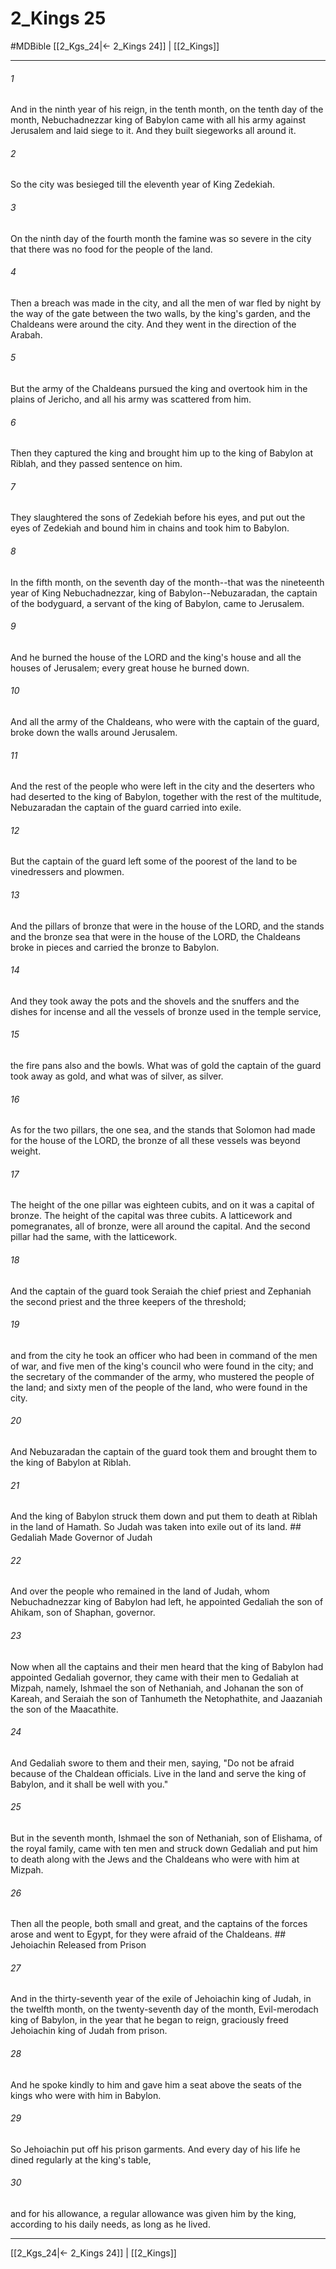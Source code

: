# 2_Kings 25
#MDBible
[[2_Kgs_24|← 2_Kings 24]] | [[2_Kings]]

***

###### 1 

And in the ninth year of his reign, in the tenth month, on the tenth day of the month, Nebuchadnezzar king of Babylon came with all his army against Jerusalem and laid siege to it. And they built siegeworks all around it. 

###### 2 

So the city was besieged till the eleventh year of King Zedekiah. 

###### 3 

On the ninth day of the fourth month the famine was so severe in the city that there was no food for the people of the land. 

###### 4 

Then a breach was made in the city, and all the men of war fled by night by the way of the gate between the two walls, by the king's garden, and the Chaldeans were around the city. And they went in the direction of the Arabah. 

###### 5 

But the army of the Chaldeans pursued the king and overtook him in the plains of Jericho, and all his army was scattered from him. 

###### 6 

Then they captured the king and brought him up to the king of Babylon at Riblah, and they passed sentence on him. 

###### 7 

They slaughtered the sons of Zedekiah before his eyes, and put out the eyes of Zedekiah and bound him in chains and took him to Babylon. 

###### 8 

In the fifth month, on the seventh day of the month--that was the nineteenth year of King Nebuchadnezzar, king of Babylon--Nebuzaradan, the captain of the bodyguard, a servant of the king of Babylon, came to Jerusalem. 

###### 9 

And he burned the house of the LORD and the king's house and all the houses of Jerusalem; every great house he burned down. 

###### 10 

And all the army of the Chaldeans, who were with the captain of the guard, broke down the walls around Jerusalem. 

###### 11 

And the rest of the people who were left in the city and the deserters who had deserted to the king of Babylon, together with the rest of the multitude, Nebuzaradan the captain of the guard carried into exile. 

###### 12 

But the captain of the guard left some of the poorest of the land to be vinedressers and plowmen. 

###### 13 

And the pillars of bronze that were in the house of the LORD, and the stands and the bronze sea that were in the house of the LORD, the Chaldeans broke in pieces and carried the bronze to Babylon. 

###### 14 

And they took away the pots and the shovels and the snuffers and the dishes for incense and all the vessels of bronze used in the temple service, 

###### 15 

the fire pans also and the bowls. What was of gold the captain of the guard took away as gold, and what was of silver, as silver. 

###### 16 

As for the two pillars, the one sea, and the stands that Solomon had made for the house of the LORD, the bronze of all these vessels was beyond weight. 

###### 17 

The height of the one pillar was eighteen cubits, and on it was a capital of bronze. The height of the capital was three cubits. A latticework and pomegranates, all of bronze, were all around the capital. And the second pillar had the same, with the latticework. 

###### 18 

And the captain of the guard took Seraiah the chief priest and Zephaniah the second priest and the three keepers of the threshold; 

###### 19 

and from the city he took an officer who had been in command of the men of war, and five men of the king's council who were found in the city; and the secretary of the commander of the army, who mustered the people of the land; and sixty men of the people of the land, who were found in the city. 

###### 20 

And Nebuzaradan the captain of the guard took them and brought them to the king of Babylon at Riblah. 

###### 21 

And the king of Babylon struck them down and put them to death at Riblah in the land of Hamath. So Judah was taken into exile out of its land. ## Gedaliah Made Governor of Judah 

###### 22 

And over the people who remained in the land of Judah, whom Nebuchadnezzar king of Babylon had left, he appointed Gedaliah the son of Ahikam, son of Shaphan, governor. 

###### 23 

Now when all the captains and their men heard that the king of Babylon had appointed Gedaliah governor, they came with their men to Gedaliah at Mizpah, namely, Ishmael the son of Nethaniah, and Johanan the son of Kareah, and Seraiah the son of Tanhumeth the Netophathite, and Jaazaniah the son of the Maacathite. 

###### 24 

And Gedaliah swore to them and their men, saying, "Do not be afraid because of the Chaldean officials. Live in the land and serve the king of Babylon, and it shall be well with you." 

###### 25 

But in the seventh month, Ishmael the son of Nethaniah, son of Elishama, of the royal family, came with ten men and struck down Gedaliah and put him to death along with the Jews and the Chaldeans who were with him at Mizpah. 

###### 26 

Then all the people, both small and great, and the captains of the forces arose and went to Egypt, for they were afraid of the Chaldeans. ## Jehoiachin Released from Prison 

###### 27 

And in the thirty-seventh year of the exile of Jehoiachin king of Judah, in the twelfth month, on the twenty-seventh day of the month, Evil-merodach king of Babylon, in the year that he began to reign, graciously freed Jehoiachin king of Judah from prison. 

###### 28 

And he spoke kindly to him and gave him a seat above the seats of the kings who were with him in Babylon. 

###### 29 

So Jehoiachin put off his prison garments. And every day of his life he dined regularly at the king's table, 

###### 30 

and for his allowance, a regular allowance was given him by the king, according to his daily needs, as long as he lived. 

***

[[2_Kgs_24|← 2_Kings 24]] | [[2_Kings]]
